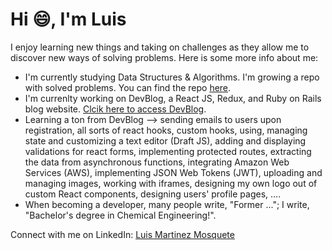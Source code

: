 # Hi :smile:, I'm Luis

I enjoy learning new things and taking on challenges as they allow me to discover new ways of solving problems. Here is some more info about me:
* I'm currently studying Data Structures & Algorithms. I'm growing a repo with solved problems. You can find the repo [here](https://github.com/mmartinezluis/algorithms-and-data-structures).
* I'm currenlty working on DevBlog, a React JS, Redux, and Ruby on Rails blog website. [Clcik here to access DevBlog](https://luisdevblog.netlify.app/). 
* Learning a ton from DevBlog --> sending emails to users upon registration, all sorts of react hooks, custom hooks, using, managing state and customizing a text editor (Draft JS), adding and displaying validations for react forms, implementing protected routes, extracting the data from asynchronous functions, integrating Amazon Web Services (AWS), implementing JSON Web Tokens (JWT), uploading and managing images, working with iframes, designing my own logo out of custom React components, designing users' profile pages, ....
* When becoming a developer, many people write, "Former ..."; I write, "Bachelor's degree in Chemical Engineering!".

Connect with me on LinkedIn: [Luis Martinez Mosquete](https://www.linkedin.com/in/luis-martinez-mosquete/)

